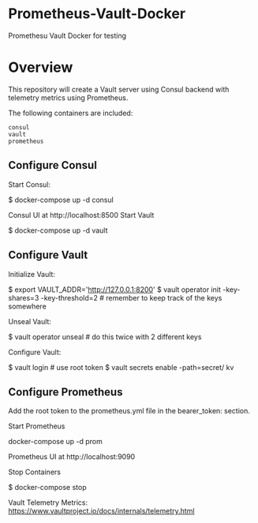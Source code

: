 # Prometheus-Vault-Docker
Promethesu Vault Docker for testing

# Overview

This repository will create a Vault server using Consul backend with telemetry metrics using Prometheus.

The following containers are included:

    consul
    vault
    prometheus

## Configure Consul

Start Consul:

$ docker-compose up -d consul

Consul UI at http://localhost:8500
Start Vault

$ docker-compose up -d vault

## Configure Vault

Initialize Vault:

$ export VAULT_ADDR='http://127.0.0.1:8200'
$ vault operator init -key-shares=3 -key-threshold=2 # remember to keep track of the keys somewhere

Unseal Vault:

$ vault operator unseal # do this twice with 2 different keys

Configure Vault:

$ vault login # use root token
$ vault secrets enable -path=secret/ kv

## Configure Prometheus

Add the root token to the prometheus.yml file in the bearer_token: section.

Start Prometheus

docker-compose up -d prom

Prometheus UI at http://localhost:9090

Stop Containers

$ docker-compose stop

Vault Telemetry Metrics: https://www.vaultproject.io/docs/internals/telemetry.html
